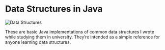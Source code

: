 # Data Structures in Java
![Data Structures](https://upload.wikimedia.org/wikipedia/commons/0/03/Untitled-Diagram-183.png)

These are basic Java implementations of common data structures I wrote while studying them in university. They’re intended as a simple reference for anyone learning data structures.
